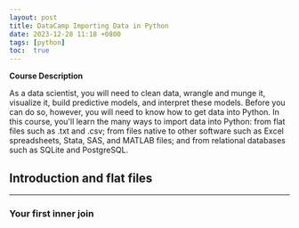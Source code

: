 ```yaml
---
layout: post
title: DataCamp Importing Data in Python
date: 2023-12-28 11:18 +0800
tags: [python]
toc:  true
---
```


<!-- Global site tag (gtag.js) - Google Analytics -->
  <script async src="https://www.googletagmanager.com/gtag/js?id=G-TG0XJZG53F"></script>
  <script>
    window.dataLayer = window.dataLayer || [];
    function gtag(){dataLayer.push(arguments);}
    gtag('js', new Date());

    gtag('config', 'G-TG0XJZG53F');
  </script>

  <style TYPE="text/css">code.has-jax {font: inherit; font-size: 100%; background: inherit; border: inherit;}</style><script type="text/x-mathjax-config">
  MathJax.Hub.Config({
      tex2jax: {
          inlineMath: [['$','$'], ['\\(','\\)']],
          displayMath: [ ['$$','$$'], ["\\[","\\]"] ],
          skipTags: ['script', 'noscript', 'style', 'textarea', 'pre'] // removed 'code' entry
      }});
  MathJax.Hub.Queue(function() {
      var all = MathJax.Hub.getAllJax(), i;
      for(i = 0; i < all.length; i += 1) {
          all[i].SourceElement().parentNode.className += ' has-jax';
      }});
  </script><script type="text/javascript" src="https://cdnjs.cloudflare.com/ajax/libs/mathjax/2.7.4/MathJax.js?config=TeX-AMS_HTML-full"></script>  

**Course Description**

As a data scientist, you will need to clean data, wrangle and munge it, visualize it, build predictive models, and interpret these models. Before you can do so, however, you will need to know how to get data into Python. In this course, you'll learn the many ways to import data into Python: from flat files such as .txt and .csv; from files native to other software such as Excel spreadsheets, Stata, SAS, and MATLAB files; and from relational databases such as SQLite and PostgreSQL.


## Introduction and flat files
---
### Your first inner join
